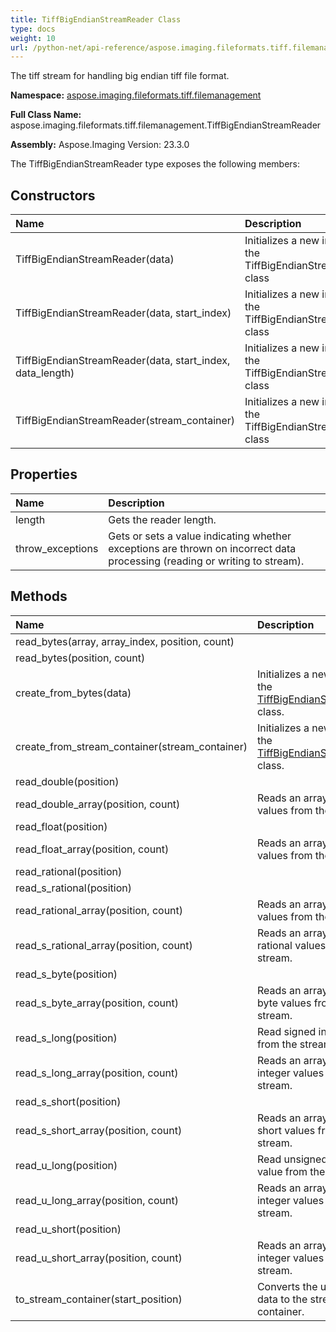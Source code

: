 ```yaml
---
title: TiffBigEndianStreamReader Class
type: docs
weight: 10
url: /python-net/api-reference/aspose.imaging.fileformats.tiff.filemanagement/tiffbigendianstreamreader/
---
```


The tiff stream for handling big endian tiff file format.

**Namespace:** [aspose.imaging.fileformats.tiff.filemanagement](/imaging/python-net/api-reference/aspose.imaging.fileformats.tiff.filemanagement/)

**Full Class Name:** aspose.imaging.fileformats.tiff.filemanagement.TiffBigEndianStreamReader

**Assembly:**  Aspose.Imaging Version: 23.3.0

The TiffBigEndianStreamReader type exposes the following members:
## **Constructors**
|**Name**|**Description**|
| :- | :- |
|TiffBigEndianStreamReader(data)|Initializes a new instance of the TiffBigEndianStreamReader class|
|TiffBigEndianStreamReader(data, start_index)|Initializes a new instance of the TiffBigEndianStreamReader class|
|TiffBigEndianStreamReader(data, start_index, data_length)|Initializes a new instance of the TiffBigEndianStreamReader class|
|TiffBigEndianStreamReader(stream_container)|Initializes a new instance of the TiffBigEndianStreamReader class|
## **Properties**
|**Name**|**Description**|
| :- | :- |
|length|Gets the reader length.|
|throw_exceptions|Gets or sets a value indicating whether exceptions are thrown on incorrect data processing (reading or writing to stream).|
## **Methods**
|**Name**|**Description**|
| :- | :- |
|read_bytes(array, array_index, position, count)|  |
|read_bytes(position, count)|  |
|create_from_bytes(data)|Initializes a new instance of the [TiffBigEndianStreamReader](/imaging/python-net/api-reference/aspose.imaging.fileformats.tiff.filemanagement/tiffbigendianstreamreader/) class.|
|create_from_stream_container(stream_container)|Initializes a new instance of the [TiffBigEndianStreamReader](/imaging/python-net/api-reference/aspose.imaging.fileformats.tiff.filemanagement/tiffbigendianstreamreader/) class.|
|read_double(position)|  |
|read_double_array(position, count)|Reads an array of double values from the stream.|
|read_float(position)|  |
|read_float_array(position, count)|Reads an array of float values from the stream.|
|read_rational(position)|  |
|read_s_rational(position)|  |
|read_rational_array(position, count)|Reads an array of rational values from the stream.|
|read_s_rational_array(position, count)|Reads an array of signed rational values from the stream.|
|read_s_byte(position)|  |
|read_s_byte_array(position, count)|Reads an array of signed byte values from the stream.|
|read_s_long(position)|Read signed integer value from the stream.|
|read_s_long_array(position, count)|Reads an array of signed integer values from the stream.|
|read_s_short(position)|  |
|read_s_short_array(position, count)|Reads an array of signed short values from the stream.|
|read_u_long(position)|Read unsigned integer value from the stream.|
|read_u_long_array(position, count)|Reads an array of unsigned integer values from the stream.|
|read_u_short(position)|  |
|read_u_short_array(position, count)|Reads an array of unsigned integer values from the stream.|
|to_stream_container(start_position)|Converts the underlying data to the stream container.|
